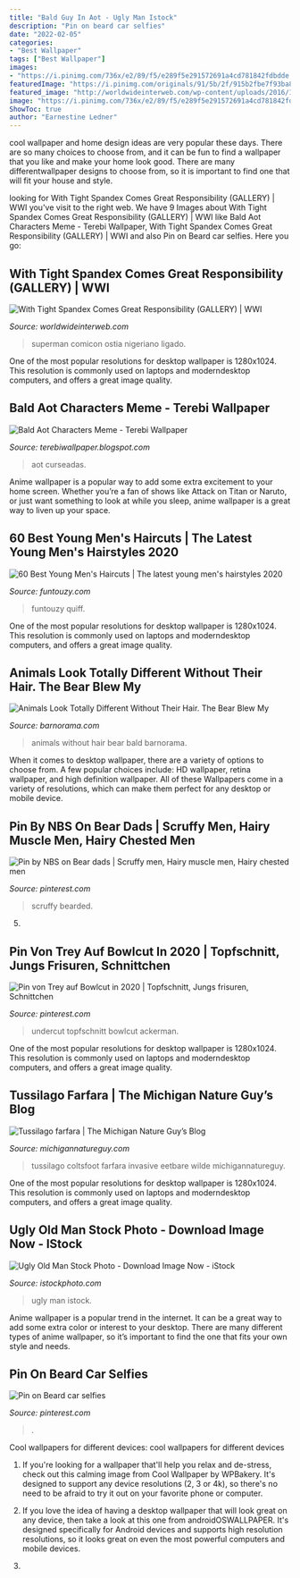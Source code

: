 ```yaml
---
title: "Bald Guy In Aot - Ugly Man Istock"
description: "Pin on beard car selfies"
date: "2022-02-05"
categories:
- "Best Wallpaper"
tags: ["Best Wallpaper"]
images:
- "https://i.pinimg.com/736x/e2/89/f5/e289f5e291572691a4cd781842fdbdde.jpg"
featuredImage: "https://i.pinimg.com/originals/91/5b/2f/915b2fbe7f93ba81d56b0d2fc4c6c826.jpg"
featured_image: "http://worldwideinterweb.com/wp-content/uploads/2016/12/spandex-gallery.jpg"
image: "https://i.pinimg.com/736x/e2/89/f5/e289f5e291572691a4cd781842fdbdde.jpg"
ShowToc: true
author: "Earnestine Ledner"
---
```



cool wallpaper and home design ideas are very popular these days. There are so many choices to choose from, and it can be fun to find a wallpaper that you like and make your home look good. There are many differentwallpaper designs to choose from, so it is important to find one that will fit your house and style.

	

		
looking for With Tight Spandex Comes Great Responsibility (GALLERY) | WWI you've visit to the right web. We have 9 Images about With Tight Spandex Comes Great Responsibility (GALLERY) | WWI like Bald Aot Characters Meme - Terebi Wallpaper, With Tight Spandex Comes Great Responsibility (GALLERY) | WWI and also Pin on Beard car selfies. Here you go:
		
    
## With Tight Spandex Comes Great Responsibility (GALLERY) | WWI

<img loading=lazy src="http://worldwideinterweb.com/wp-content/uploads/2016/12/spandex-gallery.jpg" onerror="this.onerror=null;this.src='https://tse4.mm.bing.net/th?id=OIP.Da0sAH11c-z4lJgPiY9nwQHaMf&amp;pid=15.1';" alt="With Tight Spandex Comes Great Responsibility (GALLERY) | WWI">

_Source: worldwideinterweb.com_

>superman comicon ostia nigeriano ligado. 

	

One of the most popular resolutions for desktop wallpaper is 1280x1024. This resolution is commonly used on laptops and moderndesktop computers, and offers a great image quality.

    
## Bald Aot Characters Meme - Terebi Wallpaper

<img loading=lazy src="https://i.pinimg.com/originals/91/5b/2f/915b2fbe7f93ba81d56b0d2fc4c6c826.jpg" onerror="this.onerror=null;this.src='https://tse4.mm.bing.net/th?id=OIP.vPm7C4MYeNb1iVzS5AfJigHaHp&amp;pid=15.1';" alt="Bald Aot Characters Meme - Terebi Wallpaper">

_Source: terebiwallpaper.blogspot.com_

>aot curseadas. 

	

Anime wallpaper is a popular way to add some extra excitement to your home screen. Whether you’re a fan of shows like Attack on Titan or Naruto, or just want something to look at while you sleep, anime wallpaper is a great way to liven up your space.

    
## 60 Best Young Men&#039;s Haircuts | The Latest Young Men&#039;s Hairstyles 2020

<img loading=lazy src="https://menshairstyle.funtouzy.com/wp-content/uploads/2019/10/Young-Mens-Haircuts-02-819x1024.jpg" onerror="this.onerror=null;this.src='https://tse1.mm.bing.net/th?id=OIP.n8bbAB1lsirg5oyMfo8NcAHaJQ&amp;pid=15.1';" alt="60 Best Young Men&#039;s Haircuts | The latest young men&#039;s hairstyles 2020">

_Source: funtouzy.com_

>funtouzy quiff. 

	

One of the most popular resolutions for desktop wallpaper is 1280x1024. This resolution is commonly used on laptops and moderndesktop computers, and offers a great image quality.

    
## Animals Look Totally Different Without Their Hair. The Bear Blew My

<img loading=lazy src="https://www.barnorama.com/wp-content/uploads/2014/06/08-bald-animals.jpg" onerror="this.onerror=null;this.src='https://tse4.mm.bing.net/th?id=OIP.Ga7WKtjadYlGTlw0vhKsnQHaIJ&amp;pid=15.1';" alt="Animals Look Totally Different Without Their Hair. The Bear Blew My">

_Source: barnorama.com_

>animals without hair bear bald barnorama. 

	

When it comes to desktop wallpaper, there are a variety of options to choose from. A few popular choices include: HD wallpaper, retina wallpaper, and high definition wallpaper. All of these Wallpapers come in a variety of resolutions, which can make them perfect for any desktop or mobile device. 

    
## Pin By NBS On Bear Dads | Scruffy Men, Hairy Muscle Men, Hairy Chested Men

<img loading=lazy src="https://i.pinimg.com/736x/e2/89/f5/e289f5e291572691a4cd781842fdbdde.jpg" onerror="this.onerror=null;this.src='https://tse2.mm.bing.net/th?id=OIP.We0icjez0Dk34CDuitHRTwHaK2&amp;pid=15.1';" alt="Pin by NBS on Bear dads | Scruffy men, Hairy muscle men, Hairy chested men">

_Source: pinterest.com_

>scruffy bearded. 

	

5.

    
## Pin Von Trey Auf Bowlcut In 2020 | Topfschnitt, Jungs Frisuren, Schnittchen

<img loading=lazy src="https://i.pinimg.com/736x/82/cb/7f/82cb7f2d0b7cdb0ab34c7f7687149240.jpg" onerror="this.onerror=null;this.src='https://tse1.mm.bing.net/th?id=OIP.Vz0Xf-NyLRVw7tGa14NNcAHaJ4&amp;pid=15.1';" alt="Pin von Trey auf Bowlcut in 2020 | Topfschnitt, Jungs frisuren, Schnittchen">

_Source: pinterest.com_

>undercut topfschnitt bowlcut ackerman. 

	

One of the most popular resolutions for desktop wallpaper is 1280x1024. This resolution is commonly used on laptops and moderndesktop computers, and offers a great image quality.

    
## Tussilago Farfara | The Michigan Nature Guy’s Blog

<img loading=lazy src="https://www.michigannatureguy.com/blog/wp-content/uploads/2013/05/Tussilago-farfara-flowers.jpg" onerror="this.onerror=null;this.src='https://tse1.mm.bing.net/th?id=OIP.Ew8Lv__0Yf3jhHBOAWZhSQHaFL&amp;pid=15.1';" alt="Tussilago farfara | The Michigan Nature Guy’s Blog">

_Source: michigannatureguy.com_

>tussilago coltsfoot farfara invasive eetbare wilde michigannatureguy. 

	

One of the most popular resolutions for desktop wallpaper is 1280x1024. This resolution is commonly used on laptops and moderndesktop computers, and offers a great image quality.

    
## Ugly Old Man Stock Photo - Download Image Now - IStock

<img loading=lazy src="https://media.istockphoto.com/photos/ugly-old-man-picture-id172246383" onerror="this.onerror=null;this.src='https://tse2.mm.bing.net/th?id=OIP.0gfnXRKk5vEia8h2EtbdLAHaLI&amp;pid=15.1';" alt="Ugly Old Man Stock Photo - Download Image Now - iStock">

_Source: istockphoto.com_

>ugly man istock. 

	

Anime wallpaper is a popular trend in the internet. It can be a great way to add some extra color or interest to your desktop. There are many different types of anime wallpaper, so it’s important to find the one that fits your own style and needs.

    
## Pin On Beard Car Selfies

<img loading=lazy src="https://i.pinimg.com/736x/d7/ed/3b/d7ed3b1d8e5c271b4017f17ec9c90276.jpg" onerror="this.onerror=null;this.src='https://tse1.mm.bing.net/th?id=OIP.VZjWy8VTt3UimxolVQQvGwHaJ4&amp;pid=15.1';" alt="Pin on Beard car selfies">

_Source: pinterest.com_

>. 

	

Cool wallpapers for different devices:
cool wallpapers for different devices 

1. If you're looking for a wallpaper that'll help you relax and de-stress, check out this calming image from Cool Wallpaper by WPBakery. It's designed to support any device resolutions (2, 3 or 4k), so there's no need to be afraid to try it out on your favorite phone or computer.

2. If you love the idea of having a desktop wallpaper that will look great on any device, then take a look at this one from androidOSWALLPAPER. It's designed specifically for Android devices and supports high resolution resolutions, so it looks great on even the most powerful computers and mobile devices.

3.

